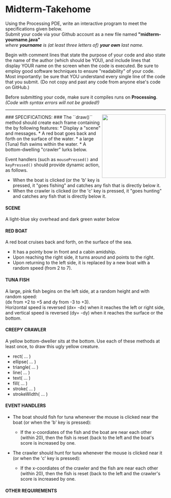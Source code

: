 # Midterm-Takehome

Using the Processing PDE, write an interactive program to meet the specifications given below.  
Submit your code via your Github account as a new file named  __"midterm-yourname.java"__   
  _where **yourname** is (at least three letters of) **your own** last name._

Begin with comment lines that state the purpose of your code and also state the name of the author (which should be YOU), and include lines that display YOUR name on the screen when the code is executed.
Be sure to employ good software techniques to ensure "readability" of your code.  
Most importantly:  be sure that YOU understand every single line of the code that you submit.
(Do not copy and past any code from anyone else's code on GitHub.)

Before submitting your code, make sure it compiles runs on **Processing**.  
    *(Code with syntax errors will not be graded!)*  

----
<IMG SRC=http://www.suffolk.li/ides/mid.png ALIGN=RIGHT WIDTH=200 >
### SPECIFICATIONS: ###
The ``draw()`` method should create each frame containing the by following features:
* Display a "scene" and messages.
* A red boat goes back and forth on the surface of the water.
* a large (Tuna) fish swims within the water.
* A bottom-dwelling "crawler" lurks below.  

Event handlers (such as ```mousePressed()``` and ```keyPressed()```
should provide dynamic action, as follows.
* When the boat is clicked (or the 'b' key is pressed, it "goes fishing" and catches any fish that is directly below it.
* When the crawler is clicked (or the 'c' key is pressed, it "goes hunting" and catches any fish that is directly below it.

#### SCENE ####
A light-blue sky overhead and dark green water below

#### RED BOAT ####
A red boat cruises back and forth, on the surface of the sea.  
- It has a pointy bow in front and a cabin amidship.  
- Upon reaching the right side, it turns around and points to the right.
- Upon returning to the left side, it is replaced by a new boat with a random speed (from 2 to 7).

#### TUNA FISH ####
A large, pink fish begins on the left side, at a random height and with random speed:  
(dx from +2 to +5 and dy from -3 to +3).  
Horizontal speed is reversed (dx=  -dx) when it reaches the left or right side,
and vertical speed is reversed (dy=  -dy) when it reaches the surface or the bottom.

#### CREEPY CRAWLER ####
A yellow bottom-dweller sits at the bottom.
Use each of these methods at least once, to draw this ugly yellow creature.
- rect( ... )
- ellipse( ... )
- triangle( ... )
- line( ... )
- text( ... )
- fill( ... )
- stroke( ... )
- strokeWidth( ... )

#### EVENT HANDLERS ####
- The boat should fish for tuna whenever the mouse is clicked near the boat (or when the 'b' key is pressed):
    - If the x-coordiates of the fish and the boat are near each other (within 20), then the fish is reset (back to the left and the boat's score is increased by one.

- The crawler should hunt for tuna whenever the mouse is clicked near it (or when the 'c' key is pressed):
    - If the x-coordiates of the crawler and the fish are near each other (within 20), then the fish is reset (back to the left and the crawler's score is increased by one.

#### OTHER REQUIREMENTS ####
